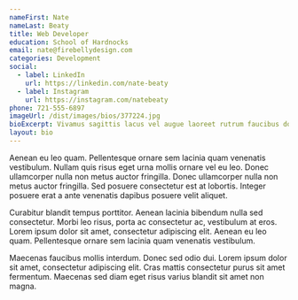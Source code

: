 ```yaml
---
nameFirst: Nate
nameLast: Beaty
title: Web Developer
education: School of Hardnocks
email: nate@firebellydesign.com
categories: Development
social:
  - label: LinkedIn
    url: https://linkedin.com/nate-beaty
  - label: Instagram
    url: https://instagram.com/natebeaty
phone: 721-555-6897
imageUrl: /dist/images/bios/377224.jpg
bioExcerpt: Vivamus sagittis lacus vel augue laoreet rutrum faucibus dolor auctor.
layout: bio
---
```


<p>Aenean eu leo quam. Pellentesque ornare sem lacinia quam venenatis vestibulum. Nullam quis risus eget urna mollis ornare vel eu leo. Donec ullamcorper nulla non metus auctor fringilla. Donec ullamcorper nulla non metus auctor fringilla. Sed posuere consectetur est at lobortis. Integer posuere erat a ante venenatis dapibus posuere velit aliquet.</p>

<p>Curabitur blandit tempus porttitor. Aenean lacinia bibendum nulla sed consectetur. Morbi leo risus, porta ac consectetur ac, vestibulum at eros. Lorem ipsum dolor sit amet, consectetur adipiscing elit. Aenean eu leo quam. Pellentesque ornare sem lacinia quam venenatis vestibulum.</p>

<p>Maecenas faucibus mollis interdum. Donec sed odio dui. Lorem ipsum dolor sit amet, consectetur adipiscing elit. Cras mattis consectetur purus sit amet fermentum. Maecenas sed diam eget risus varius blandit sit amet non magna.</p>